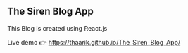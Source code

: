 ## The Siren Blog App

This Blog is created using React.js

Live demo 👉 https://thaarik.github.io/The_Siren_Blog_App/

